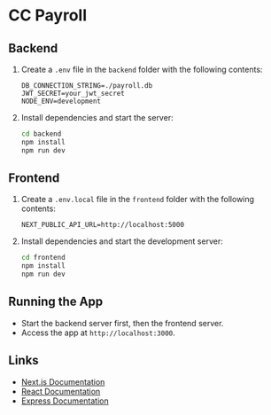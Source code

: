 # CC Payroll

## Backend

1. Create a `.env` file in the `backend` folder with the following contents:
    ```
    DB_CONNECTION_STRING=./payroll.db
    JWT_SECRET=your_jwt_secret
    NODE_ENV=development
    ```

2. Install dependencies and start the server:
    ```bash
    cd backend
    npm install
    npm run dev
    ```

## Frontend

1. Create a `.env.local` file in the `frontend` folder with the following contents:
    ```
    NEXT_PUBLIC_API_URL=http://localhost:5000
    ```

2. Install dependencies and start the development server:
    ```bash
    cd frontend
    npm install
    npm run dev
    ```

## Running the App

- Start the backend server first, then the frontend server.
- Access the app at `http://localhost:3000`.

## Links

- [Next.js Documentation](https://nextjs.org/docs)
- [React Documentation](https://reactjs.org/docs/getting-started.html)
- [Express Documentation](https://expressjs.com/)
